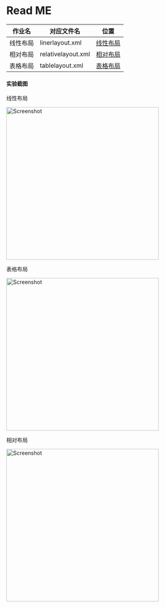 # Read ME

| 作业名   | 对应文件名         | 位置                                                         |
| -------- | ------------------ | ------------------------------------------------------------ |
| 线性布局 | linerlayout.xml    | [线性布局](https://github.com/chaozhankai/text3/blob/table/app/src/main/res/layout/linerlayout.xml) |
| 相对布局 | relativelayout.xml | [相对布局](https://github.com/chaozhankai/text3/blob/table/app/src/main/res/layout/relativelayout.xml) |
| 表格布局 | tablelayout.xml    | [表格布局]( https://github.com/chaozhankai/text3/blob/table/app/src/main/res/layout/tablelayout.xml) |

#### 实验截图

线性布局 

<img src="https://github.com/chaozhankai/text3/blob/table/app/xianxingbuju.png" height="400" alt="Screenshot"/>


表格布局  

<img src="https://github.com/chaozhankai/text3/blob/table/app/biaogebuju.png" height="400" alt="Screenshot"/>

相对布局  


<img src="https://github.com/chaozhankai/text3/blob/table/app/xiangduibuju.png" height="400" alt="Screenshot"/>
